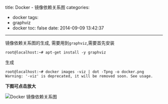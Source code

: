 title: Docker - 镜像依赖关系图
categories:
  - docker
tags:
  - graphviz
  - docker
toc: false
date: 2014-09-09 13:42:37
---

镜像依赖关系图的生成, 需要用到`graphviz`,需要首先安装

```
root@localhost:~# apt-get install -y graphviz
```

<!-- more -->

生成

```
root@localhost:~# docker images -viz | dot -Tpng -o docker.png
Warning: '-viz' is deprecated, it will be removed soon. See usage.
```

**下图可点击放大**

![Docker 镜像依赖关系图][1]


  [1]: /assets/images/docker-image-dependencies.png